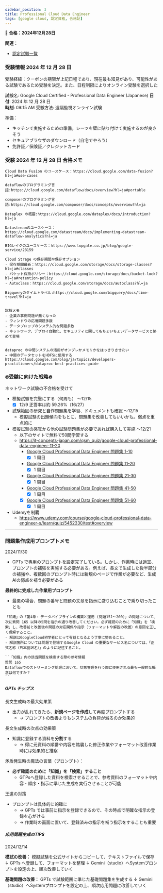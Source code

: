 ```yaml
---
sidebar_position: 3
title: Professional Cloud Data Engineer
tags: [google cloud, 認定資格, 合格記]
---
```


**🌸 合格：2024年12月28日** 

**関連：**
- [認定試験一覧](https://cloud.google.com/blog/topics/training-certifications/which-google-cloud-certification-exam-should-you-take?hl=en)


### 受験情報 2024 年 12 月 28 日
受験経緯：クーポンの期限が上記日程であり、現在最も知見があり、可能性がある試験であるため受験を決定。また、日程制限によりオンライン受験を選択した

試験名: Google Cloud Certified - Professional Data Engineer (Japanese)
**日付**: 2024 年 12 月 28 日  
**時刻**: 09:15 AM
受験方法: 遠隔監視オンライン試験

準備：
- キッチンで実施するための準備。シーツを壁に貼り付けて実施するのが良さそう
- セキュアブラウザのダウンロード（自宅でやろう）
- 免許証／保険証／クレジットカード


### 受験 2024 年 12 月 28 日 合格メモ
```
Cloud Data Fusion のユースケース：https://cloud.google.com/data-fusion?hl=ja#use-cases

dataflowのプログラミング言語:https://cloud.google.com/dataflow/docs/overview?hl=ja#portable

composerのプログラミング言語:https://cloud.google.com/composer/docs/concepts/overview?hl=ja

Dataplex の概要:https://cloud.google.com/dataplex/docs/introduction?hl=ja

Datastreamのユースケース：https://cloud.google.com/datastream/docs/implementing-datastream-dataflow-analytics?hl=ja

BIGレイクのユースケース：https://www.topgate.co.jp/blog/google-service/23159

Cloud Strage の保存期間や保存オプション
- 保存期間最新：https://cloud.google.com/storage/docs/storage-classes?hl=ja#classes
- バケット保持ポリシー：https://cloud.google.com/storage/docs/bucket-lock?hl=ja#retention-policy
- Autoclass：https://cloud.google.com/storage/docs/autoclass?hl=ja

Bigqueryのタイムトラベル:https://cloud.google.com/bigquery/docs/time-travel?hl=ja


試験メモ
- 企業の事例問題が無くなった
- ウィンドウの応用問題多数
- データプロップのシステム的な問題多数
- ネットワーク、デプロイ自動化、セキュリティに関してもちょいちょいデータサービスと絡めて登場


dataproc の中間システムの活用がオンプレかメモリかをはっきりさせたい
→ 中間のデータセットをHDFSに使用する
https://cloud.google.com/blog/ja/topics/developers-practitioners/dataproc-best-practices-guide
```

### 🔥受験に向けた戦略🔥

ネットワーク試験の不合格を受けて
- 模擬試験を完璧にする（何周も） 〜12/15 
	- [x] 12/9 正答率は約 59.26%（16/27） 

- 試験範囲の研究と自作問題集を学習、ドキュメントも確認 〜12/15
	- 模擬試験の出題傾向をもとに、問題集を改善してもいいかも。弱点を重点的に
- 模擬試験の感覚から他の試験問題集が必要であれば購入して実施 〜12/21
	- 以下のサイトで無料で50問学習する 
	- https://it-concepts-japan.com/qsm_quiz/google-cloud-professional-data-engineer-11-20
		- [Google Cloud Professional Data Engineer 問題集 1-10](https://it-concepts-japan.com/qsm_quiz/google-cloud-professional-data-engineer-1-10)
			- [x] 1 周目
		- [Google Cloud Professional Data Engineer 問題集 11-20](https://it-concepts-japan.com/qsm_quiz/google-cloud-professional-data-engineer-11-20)
			- [x] 1 周目
		-  [Google Cloud Professional Data Engineer 問題集 21-30](https://it-concepts-japan.com/qsm_quiz/google-cloud-professional-data-engineer-21-30)
			- [x] 1 周目
		- [Google Cloud Professional Data Engineer 問題集 41-50](https://it-concepts-japan.com/qsm_quiz/google-cloud-professional-data-engineer-41-50)
			- [x] 1 周目
		- [x] [Google Cloud Professional Data Engineer 問題集 51-60](https://it-concepts-japan.com/qsm_quiz/google-cloud-professional-data-engineer-51-60)
			- [x] 1 周目
- Udemyを制覇
	- https://www.udemy.com/course/google-cloud-professional-data-engineer-s/learn/quiz/5452330/test#overview

---

### 問題集作成用プロンプトメモ

2024/11/30
- GPTs で専用のプロンプトを設定完了している。しかし、作業時には適宜、プロンプトの補強を実施する必要がある。例えば、長文で生成した後半部分の補強や、複数回のプロンプト時には新規のページで作業が必要など、生成AIの弱点を補う必要がある

**最終的に完成した作業用プロンプト**
- 最悪の場合、問題の番号と問題の文章を指示に盛り込むことで乗り切ったことも
```
「知識」の「第4章: データパイプラインの構築と運用 (問題151～200)」の問題について、
次に質問 165 以降の5問を指示の通り改善してください。必ず確認のために「知識」を「検索」し、改善前と改善後の問題の対応関係や指示（フォーマットや解説の改善）の意図を正しく理解すること。
- 解説はGoogleCloud初学者にとって有益となるよう丁寧に努めること。
- 解説箇所については問題で登場するGoogle Cloud の重要なサービス名については、「正式名称（日本語訳名）」のように記述すること。

``「知識」内の該当問題を検索する際の参考情報
質問 165
Dataflowでのストリーミング処理において、状態管理を行う際に使用される最も一般的な概念は何ですか？
``
```

##### GPTs チップス

長文生成時の最大効果策
- 出力が乱れてきたら、**新規ページを作成**して再度プロンプトする
	- → プロンプトの改善よりもシステムの負荷が減るのか効果的

長文生成時の次点の効果策
- 知識に登録する資料を**分割**する
	- → 得に元資料の順番や内容を踏襲した修正作業やフォーマット改善作業時には効果的と推察

矛盾発生時の魔法の言葉（プロンプト）：
- **必ず確認のために「知識」を「検索」すること**
	- GTPsへ登録した資料を検索させることで、参考資料のフォーマットや内容・順序・指示に準じた生成を実行させることが可能

王道の対策
- プロンプトは具体的に的確に
	- → GPTs では事前に指示を登録できるので、その時点で明確な指示の登録を心がける
	- → 作業時の画面に置いて、登録済みの指示を補う指示をすることも重要



##### 応用問題生成のTIPS

2024/12/14 

**模試の改善：**
模擬試験を公式サイトからコピーして、テキストファイルで保存
↓
GPTs へ登録して、フォーマットを整理
↓
Gemini（studio）へSystemプロンプトを設定の上、順次改善していく

**基礎問題の改善：**
GPTs で試験範囲に準じた基礎問題集を生成する
↓
Gemini（studio）へSystemプロンプトを設定の上、順次応用問題に改善していく